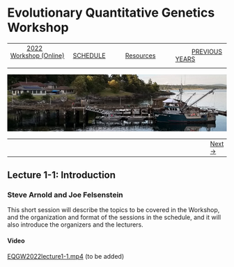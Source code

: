 
# Evolutionary Quantitative Genetics Workshop #

|        |        |        |    |
|--------|---------------------------------------------|--------------------|------------------------------------------|
| &nbsp;&nbsp;&nbsp;&nbsp;&nbsp;&nbsp;&nbsp;&nbsp;&nbsp; [2022 Workshop (Online)](/index.html) &nbsp;&nbsp;&nbsp;&nbsp;&nbsp;&nbsp;&nbsp;&nbsp;&nbsp; | &nbsp;&nbsp;&nbsp;&nbsp;&nbsp;&nbsp;&nbsp;&nbsp;&nbsp;&nbsp;&nbsp;&nbsp; [SCHEDULE](schedule.html) &nbsp;&nbsp;&nbsp;&nbsp;&nbsp;&nbsp;&nbsp;&nbsp;&nbsp; | &nbsp;&nbsp;&nbsp;&nbsp;&nbsp;&nbsp;&nbsp;&nbsp;&nbsp;&nbsp;&nbsp;&nbsp; [Resources](resources.html) &nbsp;&nbsp;&nbsp;&nbsp;&nbsp;&nbsp;&nbsp;&nbsp;&nbsp; | &nbsp;&nbsp;&nbsp;&nbsp;&nbsp;&nbsp;&nbsp;&nbsp;&nbsp; [PREVIOUS YEARS](previous.html) &nbsp;&nbsp;&nbsp;&nbsp;&nbsp;&nbsp; |


<div align="left">
<img src="/media/FHLimage2018b.jpg" alt="FHL waterfront in 2018">
</div>

<table><tr><td width="160"></td><td width="665">&nbsp;</td><td> <a href="lecture1-2.html">Next &rarr;</a></td></tr></table>
  

## Lecture 1-1: Introduction ##

### Steve Arnold and Joe Felsenstein ###

This short session will describe the topics to be covered in the Workshop, and the organization and format of the sessions in the schedule, and it will also introduce the organizers and the lecturers.


#### Video ####

[EQGW2022lecture1-1.mp4]() (to be added)





